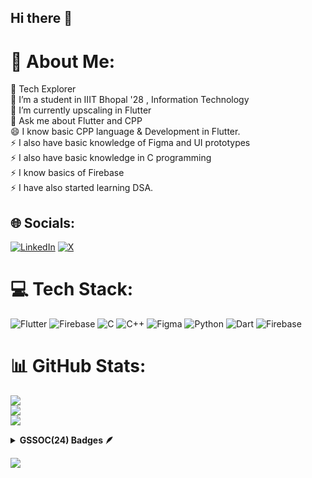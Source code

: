 ## Hi there 👋

# 💫 About Me:
🧭 Tech Explorer<br>🔭 I’m a student in IIIT Bhopal '28 , Information Technology<br>🌱 I’m currently upscaling in Flutter<br>💬 Ask me about Flutter and CPP<br>😄 I know basic CPP language & Development in Flutter.<br>⚡️ I also have basic knowledge of Figma and UI prototypes<br>⚡️ I also have basic knowledge in C programming<br>⚡️ I know basics of Firebase<br>⚡️ I have also started learning DSA.


## 🌐 Socials:
[![LinkedIn](https://img.shields.io/badge/LinkedIn-%230077B5.svg?logo=linkedin&logoColor=white)](https://linkedin.com/in/sarthaknpatil) [![X](https://img.shields.io/badge/X-black.svg?logo=X&logoColor=white)](https://x.com/ezsarthak) 

# 💻 Tech Stack:
![Flutter](https://img.shields.io/badge/Flutter-%2302569B.svg?style=for-the-badge&logo=Flutter&logoColor=white) ![Firebase](https://img.shields.io/badge/firebase-%23039BE5.svg?style=for-the-badge&logo=firebase) ![C](https://img.shields.io/badge/c-%2300599C.svg?style=for-the-badge&logo=c&logoColor=white) ![C++](https://img.shields.io/badge/c++-%2300599C.svg?style=for-the-badge&logo=c%2B%2B&logoColor=white) ![Figma](https://img.shields.io/badge/figma-%23F24E1E.svg?style=for-the-badge&logo=figma&logoColor=white) ![Python](https://img.shields.io/badge/python-3670A0?style=for-the-badge&logo=python&logoColor=ffdd54) ![Dart](https://img.shields.io/badge/dart-%230175C2.svg?style=for-the-badge&logo=dart&logoColor=white) ![Firebase](https://img.shields.io/badge/firebase-a08021?style=for-the-badge&logo=firebase&logoColor=ffcd34)
# 📊 GitHub Stats:
![](https://github-readme-stats.vercel.app/api?username=ezsarthak&theme=darcula&hide_border=false&include_all_commits=true&count_private=true)<br/>
![](https://github-readme-streak-stats.herokuapp.com/?user=ezsarthak&theme=darcula&hide_border=false)<br/>
![](https://github-readme-stats.vercel.app/api/top-langs/?username=ezsarthak&theme=darcula&hide_border=false&include_all_commits=true&count_private=true&layout=compact)

<details>	
 <summary><b>GSSOC(24) Badges 🪶</b></summary><br>
<div style='display:flex; align-items:center; gap: 10px;' align='center'><a href="https://gssoc.girlscript.tech/leaderboard">
<img src="https://raw.githubusercontent.com/GSSoC24/Postman-Challenge/main/docs/assets/Postman%20White.png" width="100px" height="100px" />
  <img src="https://raw.githubusercontent.com/GSSoC24/Postman-Challenge/main/docs/assets/1.png" width="100px" height="100px" />
  <img src="https://raw.githubusercontent.com/GSSoC24/Postman-Challenge/main/docs/assets/2.png" width="100px" height="100px" />
  <img src="https://raw.githubusercontent.com/GSSoC24/Postman-Challenge/main/docs/assets/3.png" width="100px" height="100px" />
  <img src="https://raw.githubusercontent.com/GSSoC24/Postman-Challenge/main/docs/assets/4.png" width="100px" height="100px" />
  <img src="https://raw.githubusercontent.com/GSSoC24/Postman-Challenge/main/docs/assets/5.png" width="100px" height="100px" />
</a>
</div>
</details>


[![](https://visitcount.itsvg.in/api?id=ezsarthak&icon=0&color=2)](https://visitcount.itsvg.in)
